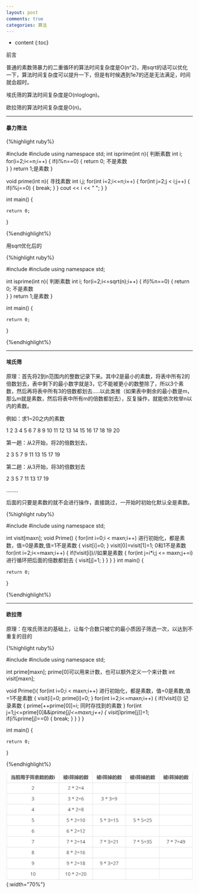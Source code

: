 ```yaml
---
layout: post
comments: true
categories: 算法
---
```


* content
{:toc}

前言

普通的素数筛暴力的二重循环的算法时间复杂度是O(n^2)，用sqrt的话可以优化一下，算法时间复杂度可以提升一下，但是有时候遇到1e7的还是无法满足，时间就会超时。

埃氏筛的算法时间复杂度是O(nloglogn)。

欧拉筛的算法时间复杂度是O(n)。

---

#### 暴力筛法

{%highlight ruby%}

#include<iostream>
#include<cmath>
using namespace std;
int isprime(int n){ 判断素数
    int i;
    for(i=2;i<=n;i++)
    {
        if(i%n==0)
        {
            return 0; 不是素数    
        }
    }
    return 1;是素数
}

void prime(int n){  寻找素数
    int i,j;
    for(int i=2;i<=n;i++)
    {
        for(int j=2;j < i;j++)
        {
            if(i%j==0)
            {
                break;
            }
        }
            cout << i << " ";
    }
}

int main()
{
    
    return 0;
}

{%endhighlight%}

用sqrt优化后的

{%highlight ruby%}

#include<iostream>
#include<cmath>
using namespace std;

int isprime(int n){  判断素数
    int i;
    for(i=2;i<=sqrt(n);i++)
    {
        if(i%n==0)
        {
            return 0;  不是素数    
        }
    }
    return 1;是素数
}

int main()
{
    
    return 0;
}

{%endhighlight%}

---

#### 埃氏筛
原理：首先将2到n范围内的整数记录下来。其中2是最小的素数，将表中所有2的倍数划去，表中剩下的最小数字就是3，它不能被更小的数整除了，所以3个素数，然后再将表中所有3的倍数都划去.....以此类推（如果表中剩余的最小数是m，那么m就是素数，然后将表中所有m的倍数都划去），反复操作，就能依次枚举n以内的素数。

例如：求1~20之内的素数

1 2 3 4 5 6 7 8 9 10 11 12 13 14 15 16 17 18 19 20

第一趟：从2开始，将2的倍数划去，

2 3 5 7 9 11 13 15 17 19

第二趟：从3开始，将3的倍数划去

2 3 5 7 11 13 17 19

........

后面的只要是素数的就不会进行操作，直接跳过，一开始时初始化默认全是素数。

{%highlight ruby%}

#include<iostream>
#include<cmath>
using namespace std;

int visit[maxn];
void Prime()
{
    for(int i=0;i < maxn;i++) 进行初始化，都是素数，值=0是素数,值=1不是素数
    {
        visit[i]=0;
    }
    visit[0]=visit[1]=1; 0和1不是素数
    for(int i=2;i<=maxn;i++)
    {
        if(!visit[i])//如果是素数
        {
            for(int j=i*i;j <= maxn;j+=i) 进行循环把后面的倍数都划去
            {
                visit[j]=1;
            }
        }
    }
}
int main()
{
    
    return 0;
}

{%endhighlight%}

---

#### 欧拉筛
原理：在埃氏筛法的基础上，让每个合数只被它的最小质因子筛选一次，以达到不重复的目的

{%highlight ruby%}

#include<iostream>
#include<cmath>
using namespace std;

int prime[maxn];  prime[0]可以用来计数，也可以额外定义一个来计数
int visit[maxn];

void Prime(){
    for(int i=0;i < maxn;i++) 进行初始化，都是素数，值=0是素数,值=1不是素数 
    {
        visit[i]=0;
        prime[i]=0;
    }
    for(int i=2;i<=maxn;i++)
    {
        if(!visit[i]) 记录素数
        {
            prime[++prime[0]]=i; 同时存找到的素数
        }
        for(int j=1;j<=prime[0]&&i*prime[j]<=maxn;j++)
        {
            visit[i*prime[j]]=1;
            if(i%prime[j]==0)
            {
                break;
            }
        }
    }
}

int main()
{
    
    return 0;
}

{%endhighlight%}

![1](/static/img/algorithm/1.jpg){:width="70%"}